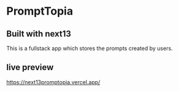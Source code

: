 # PromptTopia

## Built with next13

This is a fullstack app which stores the prompts created by users.

## live preview

https://next13promptopia.vercel.app/
